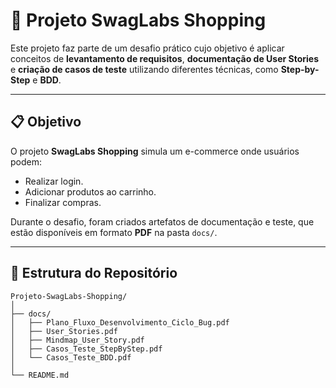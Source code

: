 # 🛒 Projeto SwagLabs Shopping

Este projeto faz parte de um desafio prático cujo objetivo é aplicar conceitos de **levantamento de requisitos**, **documentação de User Stories** e **criação de casos de teste** utilizando diferentes técnicas, como **Step-by-Step** e **BDD**.

---

## 📋 Objetivo

O projeto **SwagLabs Shopping** simula um e-commerce onde usuários podem:
- Realizar login.
- Adicionar produtos ao carrinho.
- Finalizar compras.

Durante o desafio, foram criados artefatos de documentação e teste, que estão disponíveis em formato **PDF** na pasta `docs/`.

---

## 📂 Estrutura do Repositório

```plaintext
Projeto-SwagLabs-Shopping/
│
├── docs/
│   ├── Plano_Fluxo_Desenvolvimento_Ciclo_Bug.pdf
│   ├── User_Stories.pdf
│   ├── Mindmap_User_Story.pdf
│   ├── Casos_Teste_StepByStep.pdf
│   └── Casos_Teste_BDD.pdf
│
└── README.md
